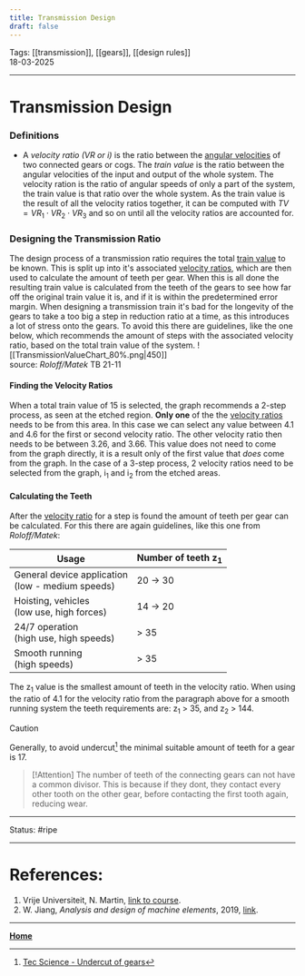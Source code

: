 ```yaml
---
title: Transmission Design
draft: false
---
```

Tags: [[transmission]], [[gears]], [[design rules]]   <br>18-03-2025

---
# Transmission Design
### Definitions
- A _velocity ratio (VR or i)_ is the ratio between the [angular velocities](agular%20velocity) of two connected gears or cogs. The _train value_ is the ratio between the angular velocities of the input and output of the whole system. The velocity ration is the ratio of angular speeds of only a part of the system, the train value is that ratio over the whole system. As the train value is the result of all the velocity ratios together, it can be computed with $TV=VR_1\cdot VR_2\cdot VR_3$ and so on until all the velocity ratios are accounted for.

### Designing the Transmission Ratio
The design process of a transmission ratio requires the total [train value](#Definitions) to be known. This is split up into it's associated [velocity ratios](#Definitions), which are then used to calculate the amount of teeth per gear. When this is all done the resulting train value is calculated from the teeth of the gears to see how far off the original train value it is, and if it is within the predetermined error margin.
When designing a transmission train it's bad for the longevity of the gears to take a too big a step in reduction ratio at a time, as this introduces a lot of stress onto the gears. To avoid this there are guidelines, like the one below, which recommends the amount of steps with the associated velocity ratio, based on the total train value of the system.
![[TransmissionValueChart_80%.png|450]] <br>source: _Roloff/Matek_ TB 21-11
#### Finding the Velocity Ratios
When a total train value of 15 is selected, the graph recommends a 2-step process, as seen at the etched region. __Only one__ of the the [velocity ratios](#Definitions) needs to be from this area. In this case we can select any value between 4.1 and 4.6 for the first or second velocity ratio. The other velocity ratio then needs to be between 3.26, and 3.66. This value does not need to come from the graph directly, it is a result only of the first value that _does_ come from the graph.
In the case of a 3-step process, 2 velocity ratios need to be selected from the graph, $\textrm{i}_1$ and $\textrm{i}_2$ from the etched areas. 
#### Calculating the Teeth
After the [velocity ratio](#Definitions) for a step is found the amount of teeth per gear can be calculated.  For this there are again guidelines, like this one from _Roloff/Matek_:

| Usage                                               | Number of teeth $\textrm{z}_1$ |
| --------------------------------------------------- | ------------------------------ |
| General device application<br>(low - medium speeds) | 20 -> 30                       |
| Hoisting, vehicles <br>(low use, high forces)       | 14 -> 20                       |
| 24/7 operation <br>(high use, high speeds)          | > 35                           |
| Smooth running <br>(high speeds)                    | > 35                           |
The $\textrm{z}_1$ value is the smallest amount of teeth in the velocity ratio. When using the ratio of 4.1 for the velocity ratio from the paragraph above for a smooth running system the teeth requirements are: $\textrm{z}_1$ > 35, and $\textrm{z}_2$ > 144.

> [!Caution]
> Generally, to avoid undercut[^undercut] the minimal suitable amount of teeth for a gear is 17.

> [!Attention]
> The number of teeth of the connecting gears can not have a common divisor. This is because if they dont, they contact every other tooth on the other gear, before contacting the first tooth again, reducing wear.




---
Status: #ripe

---
# References:
[^undercut]: [Tec Science - Undercut of gears](https://www.tec-science.com/mechanical-power-transmission/involute-gear/undercut/)
1. Vrije Universiteit, N. Martin, [link to course](https://canvas.utwente.nl/courses/15351/modules/77332).
2. W. Jiang, _Analysis and design of machine elements_, 2019, [link](https://ut.on.worldcat.org/oclc/1084505954).
---
__[Home](!%20Machine%20Elements%20Overview.md)__